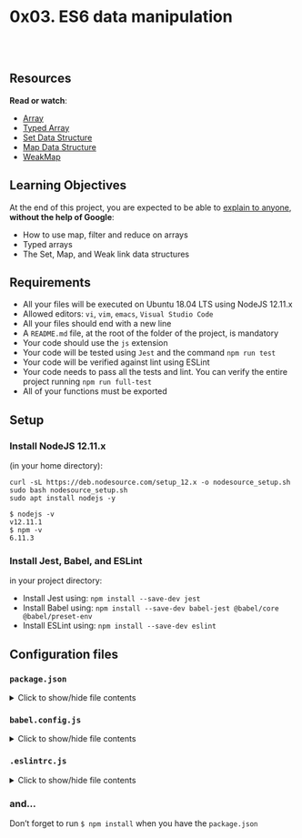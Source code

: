 <h1>0x03. ES6 data manipulation</h1>
<p><br></p>
<div>
    <p><img src="https://holbertonintranet.s3.amazonaws.com/uploads/medias/2019/12/6ab7bec4727cb5c91257.jpg?X-Amz-Algorithm=AWS4-HMAC-SHA256&X-Amz-Credential=AKIARDDGGGOU5BHMTQX4%2F20220418%2Fus-east-1%2Fs3%2Faws4_request&X-Amz-Date=20220418T155257Z&X-Amz-Expires=86400&X-Amz-SignedHeaders=host&X-Amz-Signature=b9b8cf62aa6ebe14fd816f86b6835724be73097414182c8d677d841a7abcefce" alt=""></p>
    <h2>Resources</h2>
    <p><strong>Read or watch</strong>:</p>
    <ul>
        <li><a href="https://intranet.hbtn.io/rltoken/OlRlkH3JrElTjPXxwcA5hw" target="_blank" title="Array">Array</a></li>
        <li><a href="https://intranet.hbtn.io/rltoken/1oeXGK8qBASQXq7A36QJLw" target="_blank" title="Typed Array">Typed Array</a></li>
        <li><a href="https://intranet.hbtn.io/rltoken/486ELa8RfwDX4pTIvSm3-Q" target="_blank" title="Set Data Structure">Set Data Structure</a></li>
        <li><a href="https://intranet.hbtn.io/rltoken/xWyUFueUL19jzBVMHztA1A" target="_blank" title="Map Data Structure">Map Data Structure</a></li>
        <li><a href="https://intranet.hbtn.io/rltoken/zod1NoGSItfA9We8RrLs1Q" target="_blank" title="WeakMap">WeakMap</a></li>
    </ul>
    <h2>Learning Objectives</h2>
    <p>At the end of this project, you are expected to be able to <a href="https://intranet.hbtn.io/rltoken/O-hNPCEcdrNjmVJZzfsPxQ" target="_blank" title="explain to anyone">explain to anyone</a>, <strong>without the help of Google</strong>:</p>
    <ul>
        <li>How to use map, filter and reduce on arrays</li>
        <li>Typed arrays</li>
        <li>The Set, Map, and Weak link data structures</li>
    </ul>
    <h2>Requirements</h2>
    <ul>
        <li>All your files will be executed on Ubuntu 18.04 LTS using NodeJS 12.11.x</li>
        <li>Allowed editors: <code>vi</code>, <code>vim</code>, <code>emacs</code>, <code>Visual Studio Code</code></li>
        <li>All your files should end with a new line</li>
        <li>A <code>README.md</code> file, at the root of the folder of the project, is mandatory</li>
        <li>Your code should use the <code>js</code> extension</li>
        <li>Your code will be tested using <code>Jest</code> and the command <code>npm run test</code></li>
        <li>Your code will be verified against lint using ESLint</li>
        <li>Your code needs to pass all the tests and lint. You can verify the entire project running <code>npm run full-test</code></li>
        <li>All of your functions must be exported</li>
    </ul>
    <h2>Setup</h2>
    <h3>Install NodeJS 12.11.x</h3>
    <p>(in your home directory):</p>
    <pre><code>curl -sL https://deb.nodesource.com/setup_12.x -o nodesource_setup.sh
sudo bash nodesource_setup.sh
sudo apt install nodejs -y
</code></pre>
    <pre><code>$ nodejs -v
v12.11.1
$ npm -v
6.11.3
</code></pre>
    <h3>Install Jest, Babel, and ESLint</h3>
    <p>in your project directory:</p>
    <ul>
        <li>Install Jest using: <code>npm install --save-dev jest</code></li>
        <li>Install Babel using: <code>npm install --save-dev babel-jest @babel/core @babel/preset-env</code></li>
        <li>Install ESLint using: <code>npm install --save-dev eslint</code></li>
    </ul>
    <h2>Configuration files</h2>
    <h3><code>package.json</code></h3>
    <details>
        <summary>Click to show/hide file contents</summary>
        <pre>
</pre>
    </details>
    <h3><code>babel.config.js</code></h3>
    <details>
        <summary>Click to show/hide file contents</summary>
        <pre>
</pre>
    </details>
    <h3><code>.eslintrc.js</code></h3>
    <details>
        <summary>Click to show/hide file contents</summary>
        <pre>
</pre>
    </details>
    <h3>and&hellip;</h3>
    <p>Don&rsquo;t forget to run <code>$ npm install</code> when you have the <code>package.json</code></p>
</div>